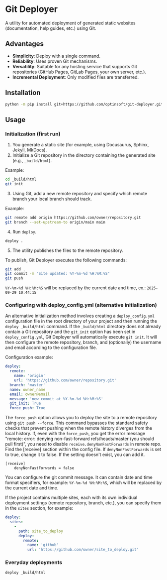 # Git Deployer

A utility for automated deployment of generated static websites (documentation, help guides, etc.) using Git.

## Advantages

- **Simplicity**: Deploy with a single command.
- **Reliability**: Uses proven Git mechanisms.
- **Versatility**: Suitable for any hosting service that supports Git repositories (GitHub Pages, GitLab Pages, your own server, etc.).
- **Incremental Deployment**: Only modified files are transferred.

## Installation

```bash
python -m pip install git+https://github.com/optinsoft/git-deployer.git
```

## Usage

### Initialization (first run)

1. You generate a static site (for example, using Docusaurus, Sphinx, Jekyll, MkDocs).
2. Initialize a Git repository in the directory containing the generated site (e.g., `_build/html`).

Example:

```bash
cd _build/html
git init
```

3. Using Git, add a new remote repository and specify which remote branch your local branch should track.

Example:

```bash
git remote add origin https://github.com/owner/repository.git 
git branch --set-upstream-to origin/main main
```

4. Run `deploy`.

```bash
deploy .
```

5. The utility publishes the files to the remote repository.

To publish, Git Deployer executes the following commands:

```bash
git add .
git commit -m "Site updated: %Y-%m-%d %H:%M:%S"
git push
```

`%Y-%m-%d %H:%M:%S` will be replaced by the current date and time, ex.: `2025-09-29 10:44:15`

### Configuring with deploy_config.yml (alternative initialization)

An alternative initialization method involves creating a `deploy_config.yml` configuration file in the root directory of your project and then running the `deploy _build/html` command. If the `_build/html` directory does not already contain a Git repository and the `git_init` option has been set in `deploy_config.yml`, Git Deployer will automatically execute `git init`. It will then configure the remote repository, branch, and (optionally) the username and email according to the configuration file.

Configuration example:

```yaml
deploy:
  remote:
    name: 'origin' 
    url: 'https://github.com/owner/repository.git'
  branch: 'master'
  name: owner_name
  email: owner@email
  message: 'new commit at %Y-%m-%d %H:%M:%S'
  git_init: True
  force_push: True
```

The `force_push` option allows you to deploy the site to a remote repository using `git push --force`. This command bypasses the standard safety checks that prevent pushing when the remote history diverges from the local history. If, even with the `force_push`, you get the error message "remote: error: denying non-fast-forward refs/heads/master (you should pull first)", you need to disable `receive.denyNonFastForwards` in remote repo. Find the [receive] section within the config file. If `denyNonFastForwards` is set to true, change it to false. If the setting doesn't exist, you can add it.

```
[receive]
    denyNonFastForwards = false
```

You can configure the git commit message. It can contain date and time format specifiers, for example: `%Y-%m-%d %H:%M:%S`, which will be replaced by the current date and time.

If the project contains multiple sites, each with its own individual deployment settings (remote repository, branch, etc.), you can specify them in the `sites` section, for example:

```yaml
deploy:
  sites:
    -
      path: site_to_deploy
      deploy:
        remote:
          name: 'github'
          url: 'https://github.com/owner/site_to_deploy.git'
```

### Everyday deployments

```bash
deploy _build/html
```
